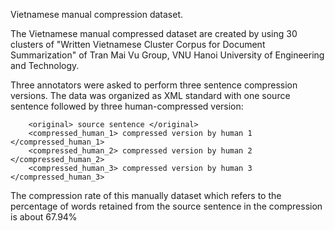 Vietnamese manual compression dataset.

The Vietnamese manual compressed dataset are created by using 30 clusters of "Written Vietnamese Cluster Corpus for Document Summarization" of Tran Mai Vu Group, VNU Hanoi University of Engineering and Technology. 

Three annotators were asked to perform three sentence compression versions.
The data was organized as XML standard with one source sentence followed by three human-compressed version:
```
	<original> source sentence </original>
	<compressed_human_1> compressed version by human 1 </compressed_human_1>
	<compressed_human_2> compressed version by human 2 </compressed_human_2>
	<compressed_human_3> compressed version by human 3 </compressed_human_3>
```
The compression rate of this manually dataset which refers to the percentage of words retained from the source sentence in the compression is about 67.94%